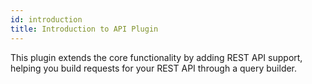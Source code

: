 ```yaml
---
id: introduction
title: Introduction to API Plugin
---
```


This plugin extends the core functionality by adding REST API support, helping you build requests for your REST API
through a query builder.
